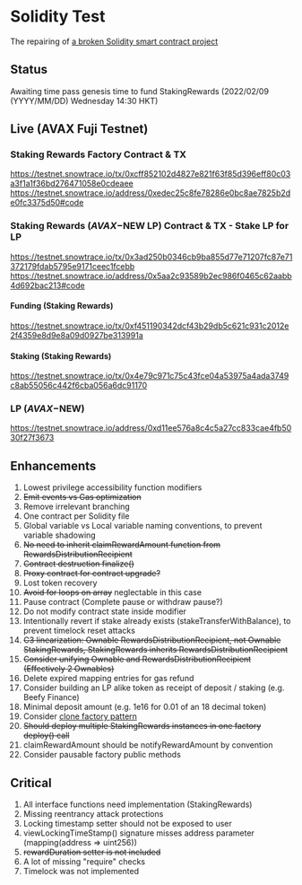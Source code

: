 # Solidity Test
The repairing of [a broken Solidity smart contract project](https://github.com/EBS369/solidity-test/commit/636d68088199400193bf53757a2bbeefeb62febd)

## Status
Awaiting time pass genesis time to fund StakingRewards (2022/02/09 (YYYY/MM/DD) Wednesday 14:30 HKT)

## Live (AVAX Fuji Testnet)

### Staking Rewards Factory Contract & TX
https://testnet.snowtrace.io/tx/0xcff852102d4827e821f63f85d396eff80c03a3f1a1f36bd276471058e0cdeaee
https://testnet.snowtrace.io/address/0xedec25c8fe78286e0bc8ae7825b2de0fc3375d50#code

### Staking Rewards ($AVAX-$NEW LP) Contract & TX - Stake LP for LP
https://testnet.snowtrace.io/tx/0x3ad250b0346cb9ba855d77e71207fc87e71372179fdab5795e9171ceec1fcebb
https://testnet.snowtrace.io/address/0x5aa2c93589b2ec986f0465c62aabb4d692bac213#code

#### Funding (Staking Rewards)
https://testnet.snowtrace.io/tx/0xf451190342dcf43b29db5c621c931c2012e2f4359e8d9e8a09d0927be313991a

#### Staking (Staking Rewards)
https://testnet.snowtrace.io/tx/0x4e79c971c75c43fce04a53975a4ada3749c8ab55056c442f6cba056a6dc91170

### LP ($AVAX-$NEW)
https://testnet.snowtrace.io/address/0xd11ee576a8c4c5a27cc833cae4fb5030f27f3673

## Enhancements

1. Lowest privilege accessibility function modifiers
2. ~~Emit events vs Gas optimization~~
3. Remove irrelevant branching
4. One contract per Solidity file
5. Global variable vs Local variable naming conventions, to prevent variable shadowing
6. ~~No need to inherit claimRewardAmount function from RewardsDistributionRecipient~~
7. ~~Contract destruction finalize()~~
8. ~~Proxy contract for contract upgrade?~~
9. Lost token recovery
10. ~~Avoid for loops on array~~ neglectable in this case
11. Pause contract (Complete pause or withdraw pause?)
12. Do not modify contract state inside modifier
13. Intentionally revert if stake already exists (stakeTransferWithBalance), to prevent timelock reset attacks
14. ~~C3 linearization: Ownable RewardsDistributionRecipient, not Ownable StakingRewards, StakingRewards inherits RewardsDistributionRecipient~~
15. ~~Consider unifying Ownable and RewardsDistributionRecipient (Effectively 2 Ownables)~~
16. Delete expired mapping entries for gas refund
17. Consider building an LP alike token as receipt of deposit / staking (e.g. Beefy Finance)
18. Minimal deposit amount (e.g. 1e16 for 0.01 of an 18 decimal token)
19. Consider [clone factory pattern](https://blog.logrocket.com/creating-contract-factory-clone-solidity-smart-contracts/)
20. ~~Should deploy multiple StakingRewards instances in one factory deploy() call~~
21. claimRewardAmount should be notifyRewardAmount by convention
22. Consider pausable factory public methods

## Critical

1. All interface functions need implementation (StakingRewards)
2. Missing reentrancy attack protections
3. Locking timestamp setter should not be exposed to user
4. viewLockingTimeStamp() signature misses address parameter (mapping(address => uint256))
5. ~~rewardDuration setter is not included~~
6. A lot of missing "require" checks
7. Timelock was not implemented
